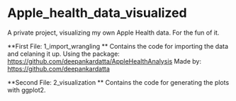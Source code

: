 # Apple_health_data_visualized
 A private project, visualizing my own Apple Health data. For the fun of it. 

 **First File: 1_import_wrangling ** 
 Contains the code for importing the data and celaning it up. 
 Using the package: 
 https://github.com/deepankardatta/AppleHealthAnalysis
 Made by:
 https://github.com/deepankardatta

 **Second File: 2_visualization ** 
 Contains the code for generating the plots with ggplot2. 
